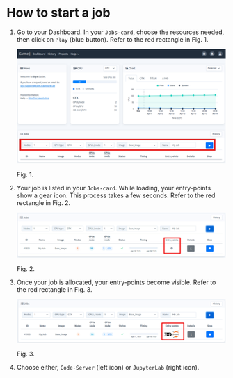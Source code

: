 # How to start a job

1.  Go to your Dashboard. In your `Jobs-card`, choose the resources needed, then click on `Play` (blue button). Refer to the red rectangle in Fig. 1.
    
    <img src="images/job-start-1.png" alt="job-start-1.png" width="850"> 
    
    Fig. 1.
    
2.  Your job is listed in your `Jobs-card`. While loading, your entry-points show a gear icon. This process takes a few seconds. Refer to the red rectangle in Fig. 2.
    
    <img src="images/job-start-2.png" alt="job-start-2.png" width="850"> 
    
    Fig. 2.
    
3.  Once your job is allocated, your entry-points become visible. Refer to the red rectangle in Fig. 3.
    
    <img src="images/job-start-3.png" alt="job-start-3.png" width="850">
    
    Fig. 3.
    
4.  Choose either, `Code-Server` (left icon) or `JupyterLab` (right icon). 
    


